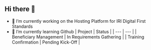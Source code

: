 ## Hi there 👋

<!--
**hpikus/hpikus** is a ✨ _special_ ✨ repository because its `README.md` (this file) appears on your GitHub profile.

Here are some ideas to get you started:

- 🔭 I’m currently working on the IRI Standards
- 🌱 I’m currently learning Github
😅
-->
- 🔭 I’m currently working on the Hosting Platform for IRI Digital First Standards
- 🌱 I’m currently learning Github
| Project | Status |
| --- | --- |
| Beneficiary Management | In Requirements Gathering |
| Training Confirmation | Pending Kick-Off |
